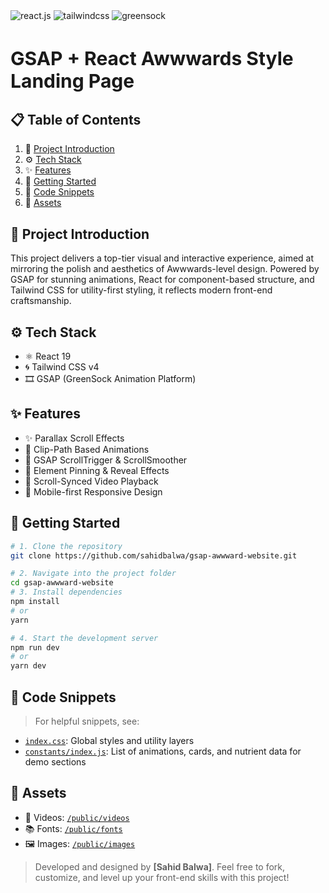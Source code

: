 <div>
 

 <div>
   <img src="https://img.shields.io/badge/-React_JS_V19-black?style=for-the-badge&logoColor=white&logo=react&color=007ACC" alt="react.js" />
   <img src="https://img.shields.io/badge/-Tailwind_CSS_v4-black?style=for-the-badge&logoColor=white&logo=tailwindcss&color=030712" alt="tailwindcss" />
   <img src="https://img.shields.io/badge/-GSAP-black?style=for-the-badge&logoColor=white&logo=greensock&color=88CE02" alt="greensock" />
 </div>

 <h3 style="font-weight:700;font-size:30px;">GSAP + React Awwwards Style Landing Page</h3>

 
## 📋 Table of Contents

1. 🚀 [Project Introduction](#introduction)
2. ⚙️ [Tech Stack](#tech-stack)
3. ✨ [Features](#features)
4. 🏁 [Getting Started](#getting-started)
5. 🧩 [Code Snippets](#code-snippets)
6. 🎨 [Assets](#assets)


## 🚀 Project Introduction

This project delivers a top-tier visual and interactive experience, aimed at mirroring the polish and aesthetics of Awwwards-level design. Powered by GSAP for stunning animations, React for component-based structure, and Tailwind CSS for utility-first styling, it reflects modern front-end craftsmanship.

## ⚙️ Tech Stack

* ⚛️ React 19
* 🌀 Tailwind CSS v4
* 🎞️ GSAP (GreenSock Animation Platform)

## ✨ Features

* ✨ Parallax Scroll Effects
* 🎯 Clip-Path Based Animations
* 🚀 GSAP ScrollTrigger & ScrollSmoother
* 📌 Element Pinning & Reveal Effects
* 🎥 Scroll-Synced Video Playback
* 📱 Mobile-first Responsive Design

## 🏁 Getting Started

```bash
# 1. Clone the repository
git clone https://github.com/sahidbalwa/gsap-awwward-website.git

# 2. Navigate into the project folder
cd gsap-awwward-website
# 3. Install dependencies
npm install
# or
yarn

# 4. Start the development server
npm run dev
# or
yarn dev
```

## 🧩 Code Snippets

> For helpful snippets, see:

* [`index.css`](./src/index.css): Global styles and utility layers
* [`constants/index.js`](./src/constants/index.js): List of animations, cards, and nutrient data for demo sections

## 🎨 Assets

* 🎥 Videos: [`/public/videos`](./public/videos)
* 📚 Fonts: [`/public/fonts`](./public/fonts)
* 🖼️ Images: [`/public/images`](./public/images)



> Developed and designed by **\[Sahid Balwa]**. Feel free to fork, customize, and level up your front-end skills with this project!
